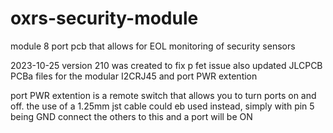 # oxrs-security-module
module 8 port pcb that allows for EOL monitoring of security sensors

2023-10-25 version 210 was created to fix p fet issue also updated JLCPCB PCBa files for the modular I2CRJ45 and port PWR extention

port PWR extention is a remote switch that allows you to turn ports on and off. the use of a 1.25mm jst cable could eb used instead, simply with pin 5 being GND connect the others to this and a port will be ON
